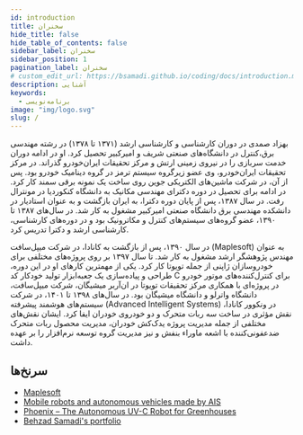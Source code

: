 ```yaml
---
id: introduction
title: سخنران
hide_title: false
hide_table_of_contents: false
sidebar_label: سخنران
sidebar_position: 1
pagination_label: سخنران
# custom_edit_url: https://bsamadi.github.io/coding/docs/introduction.md
description: آشنایی
keywords:
  - برنامه‌نویسی
image: "img/logo.svg"
slug: /
---
```


بهزاد صمدی در دوران کارشناسی و کارشناسی ارشد (۱۳۷۱ تا ۱۳۷۸) در رشته مهندسی برق،‌کنترل در دانشگاه‌های صنعتی شریف و امیرکبیر تحصیل کرد. او در ادامه دوران خدمت سربازی را در نیروی زمینی ارتش و مرکز تحقیقات ایران‌خودرو گذراند. در مرکز تحقیقات ایران‌خودرو، وی عضو زیرگروه سیستم ترمز در گروه دینامیک خودرو بود. پس از آن، در شرکت ماشین‌های الکتریکی جوین روی ساخت یک نمونه برقی سمند کار کرد. در ادامه برای تحصیل در دوره دکترای مهندسی مکانیک به دانشگاه کنکوردیا در مونترال رفت. در سال ۱۳۸۷، پس از پایان دوره دکترا، به ایران بازگشت و به عنوان استادیار در دانشکده مهندسی برق دانشگاه صنعتی امیرکبیر مشغول به کار شد. در سال‌های ۱۳۸۷ تا ۱۳۹۰، عضو گروه‌های سیستم‌های کنترل و مکاترونیک بود و در دوره‌های کارشناسی، کارشناسی ارشد و دکترا تدریس کرد.

در سال ۱۳۹۰، پس از بازگشت به کانادا، در شرکت میپل‌سافت (Maplesoft) به عنوان مهندس پژوهشگر ارشد مشغول به کار شد. تا سال ۱۳۹۷ بر روی پروژه‌های مختلفی برای خودروسازان ژاپنی از جمله تویوتا کار کرد. یکی از مهمترین کارهای او در این دوره، طراحی و پیاده‌سازی یک جعبه‌ابزار تولید خودکار کد C برای کنترل‌کننده‌های موتور خودرو در پروژه‌ای با همکاری مرکز تحقیقات تویوتا در ان‌آربر میشیگان، شرکت میپل‌سافت، دانشگاه واترلو و دانشگاه میشیگان بود.
در سال‌های ۱۳۹۸ تا ۱۴۰۱، در شرکت سیستم‌های هوشمند پیشرفته (Advanced Intelligent Systems) در ونکوور کانادا، نقش مؤثری در ساخت سه ربات متحرک و دو خودروی خودران ایفا کرد. ایشان نقش‌های مختلفی از جمله مدیریت پروژه یدک‌کش خودران، مدیریت محصول ربات متحرک ضدعفونی‌کننده با اشعه ماوراء بنفش و نیز مدیریت گروه توسعه نرم‌افزار را بر عهده داشت.

## سرنخ‌ها

<div dir="auto">

- [Maplesoft](https://maplesoft.com/)
- [Mobile robots and autonomous vehicles made by AIS](https://youtu.be/ilNIkZJ3NwY)
- [Phoenix – The Autonomous UV-C Robot for Greenhouses](https://youtu.be/idD_xI074bY)
- [Behzad Samadi's portfolio](https://linktr.ee/mechatronics3d)

</div>
